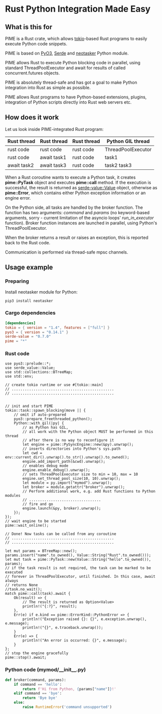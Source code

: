 # Rust Python Integration Made Easy

## What is this for

PIME is a Rust crate, which allows [tokio](https://tokio.rs)-based Rust
programs to easily execute Python code snippets.

PIME is based on [PyO3](https://pyo3.rs/), [Serde](https://serde.rs) and
[neotasker](https://pypi.org/project/neotasker/) Python module.

PIME allows Rust to execute Python blocking code in parallel, using standard
ThreadPoolExecutor and await for results of called concurrent.futures objects.

PIME is absolutely thread-safe and has got a goal to make Python integration
into Rust as simple as possible.

PIME allows Rust programs to have Python-based extensions, plugins, integration
of Python scripts directly into Rust web servers etc.

## How does it work

Let us look inside PIME-integrated Rust program:

|Rust thread | Rust thread | Rust thread | Python GIL thread  |
|------------|-------------|-------------|--------------------|
|rust code   | rust code   | rust code   | ThreadPoolExecutor |
|rust code   | await task1 | rust code   | task1              |
|await task2 | await task3 | rust code   | task2 task3        |

When a Rust coroutine wants to execute a Python task, it creates
**pime::PyTask** object and executes **pime::call** method. If the execution is
successful, the result is returned as
[serde-value::Value](https://crates.io/crates/serde-value) object, otherwise as
**pime::Error**, which contains either Python exception information or an
engine error.

On the Python side, all tasks are handled by the broker function. The function
has two arguments: *command* and *params* (no keyword-based arguments, sorry -
current limitation of the asyncio loops' *run\_in\_executor* function). Broker
function instances are launched in parallel, using Python's ThreadPoolExecutor.

When the broker returns a result or raises an exception, this is reported back
to the Rust code.

Communication is performed via thread-safe mpsc channels.

## Usage example

### Preparing

Install neotasker module for Python:

```shell
pip3 install neotasker
```

### Cargo dependencies

```toml
[dependencies]
tokio = { version = "1.4", features = ["full"] }
pyo3 = { version = "0.14.1" }
serde-value = "0.7.0"
pime = "*"
```

### Rust code

```rust,ignore
use pyo3::prelude::*;
use serde_value::Value;
use std::collections::BTreeMap;
use std::env;

// create tokio runtime or use #[tokio::main]
// ...............................................
// ...............................................


// init and start PIME
tokio::task::spawn_blocking(move || {
    // omit if auto-prepared
    pyo3::prepare_freethreaded_python();
    Python::with_gil(|py| {
        // as Python has GIL,
        // all work with the Python object MUST be performed in this thread
        // after there is no way to reconfigure it
        let engine = pime::PySyncEngine::new(&py).unwrap();
        // inserts directories into Python's sys.path
        let cwd = env::current_dir().unwrap().to_str().unwrap().to_owned();
        engine.add_import_path(&cwd).unwrap();
        // enables debug mode
        engine.enable_debug().unwrap();
        // sets ThreadPoolExecutor size to min = 10, max = 10
        engine.set_thread_pool_size(10, 10).unwrap();
        let module = py.import("mymod").unwrap();
        let broker = module.getattr("broker").unwrap();
        // Perform additional work, e.g. add Rust functions to Python modules
        // .................................
        // fire and go
        engine.launch(&py, broker).unwrap();
    });
});
// wait engine to be started
pime::wait_online();

// Done! Now tasks can be called from any coroutine
// ...............................................
// ...............................................

let mut params = BTreeMap::new();
params.insert("name".to_owned(), Value::String("Rust".to_owned()));
let mut task = pime::PyTask::new(Value::String("hello".to_owned()), params);
// if the task result is not required, the task can be marked to be executed
// forever in ThreadPoolExecutor, until finished. In this case, await always
// returns None
//task.no_wait();
match pime::call(task).await {
    Ok(result) => {
        // The result is returned as Option<Value>
        println!("{:?}", result);
    },
    Err(e) if e.kind == pime::ErrorKind::PythonError => {
        println!("Exception raised {}: {}", e.exception.unwrap(), e.message);
        println!("{}", e.traceback.unwrap());
    }
    Err(e) => {
        println!("An error is occurred: {}", e.message);
    }
};
// stop the engine gracefully
pime::stop().await;
```

### Python code (mymod/\_\_init\_\_.py)

```python
def broker(command, params):
    if command == 'hello':
        return f'Hi from Python, {params["name"]}!'
    elif command == 'bye':
        return 'Bye bye'
    else:
        raise RuntimeError('command unsupported')
```
